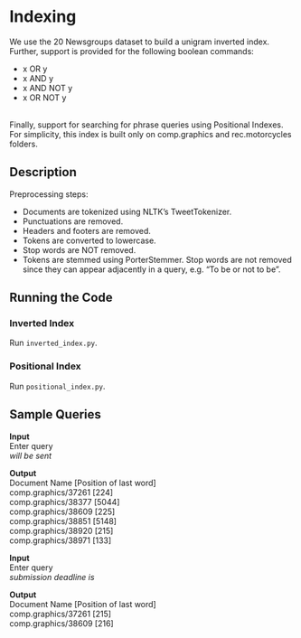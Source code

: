 # Indexing

We use the 20 Newsgroups dataset to build a unigram inverted index.
Further, support is provided for the following boolean commands:
- x OR y
- x AND y
- x AND NOT y
- x OR NOT y
<br/>
Finally, support for searching for phrase queries using Positional Indexes. For simplicity, this index is built only on comp.graphics and rec.motorcycles folders.

## Description

Preprocessing steps:
- Documents are tokenized using NLTK’s TweetTokenizer.
- Punctuations are removed.
- Headers and footers are removed.
- Tokens are converted to lowercase.
- Stop words are NOT removed.
- Tokens are stemmed using PorterStemmer.
Stop words are not removed since they can appear adjacently in a query, e.g. “To be or not to be”.

## Running the Code

### Inverted Index
Run `inverted_index.py`.
### Positional Index
Run `positional_index.py`.

## Sample Queries
**Input**<br/>
Enter query<br/>
*will be sent*

**Output**<br/>
Document Name [Position of last word]<br/>
comp.graphics/37261 [224]<br/>
comp.graphics/38377 [5044]<br/>
comp.graphics/38609 [225]<br/>
comp.graphics/38851 [5148]<br/>
comp.graphics/38920 [215]<br/>
comp.graphics/38971 [133]

**Input**<br/>
Enter query<br/>
*submission deadline is*

**Output**<br/>
Document Name [Position of last word]<br/>
comp.graphics/37261 [215]<br/>
comp.graphics/38609 [216]

